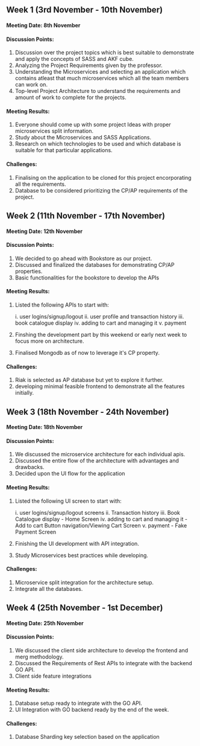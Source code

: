 ## Week 1 (3rd November - 10th November)

#### Meeting Date: 8th November

#### Discussion Points:
1. Discussion over the project topics which is best suitable to demonstrate and apply the concepts of SASS and AKF cube.
2. Analyzing the Project Requirements given by the professor.
3. Understanding the Microservices and selecting an application which contains atleast that much microservices which all the team members can work on.
4. Top-level Project Architecture to understand the requirements and amount of work to complete for the projects.

#### Meeting Results:

1. Everyone should come up with some project Ideas with proper microservices split information.
2. Study about the Microservices and SASS Applications.
3. Research on which technologies to be used and which database is suitable for that particular applications.

#### Challenges:

1. Finalising on the application to be cloned for this project encorporating all the requirements.
2. Database to be considered prioritizing the CP/AP requirements of the project.

## Week 2 (11th November - 17th November)

#### Meeting Date: 12th November

#### Discussion Points:
1. We decided to go ahead with Bookstore as our project.
2. Discussed and finalized the databases for demonstrating CP/AP properties.
3. Basic functionalities for the bookstore to develop the APIs

#### Meeting Results:

1. Listed the following APIs to start with:

	i. user logins/signup/logout
	ii. user  profile and transaction history
	iii. book catalogue display
	iv. adding to cart and managing it
	v. payment
2. Finshing the development part by this weekend or early next week to focus more on architecture.
3. Finalised Mongodb as of now to leverage it's CP property.

#### Challenges:

1. Riak is selected as AP database but yet to explore it further.
2. developing minimal feasible frontend to demonstrate all the features initially.

## Week 3 (18th November - 24th November)

#### Meeting Date: 18th November

#### Discussion Points:
1. We discussed the microservice architecture for each individual apis.
2. Discussed the entire flow of the architecture with advantages and drawbacks.
3. Decided upon the UI flow for the application

#### Meeting Results:

1. Listed the following UI screen to start with:

	i. user logins/signup/logout screens
	ii. Transaction history
	iii. Book Catalogue display - Home Screen
	iv. adding to cart and managing it - Add to cart Button navigation/Viewing Cart Screen
	v. payment - Fake Payment Screen
2. Finishing the UI development with API integration.
3. Study Microservices best practices while developing.

#### Challenges:

1. Microservice split integration for the architecture setup.
2. Integrate all the databases.

## Week 4 (25th November - 1st December)

#### Meeting Date: 25th November

#### Discussion Points:
1. We discussed the client side architecture to develop the frontend and merg methodology.
2. Discussed the Requirements of Rest APIs to integrate with the backend GO API.
3. Client side feature integrations

#### Meeting Results:

1. Database setup ready to integrate with the GO API.
3. UI Integration with GO backend ready by the end of the week.

#### Challenges:

1. Database Sharding key selection based on the application


